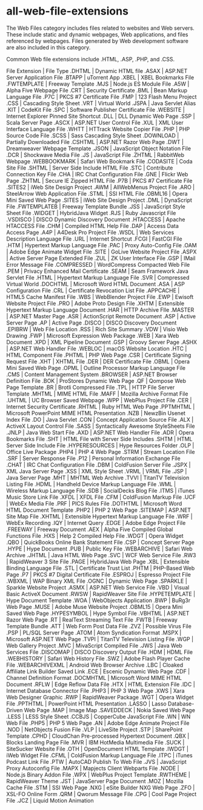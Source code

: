 # all-web-file-extensions

The Web Files category includes files related to websites and Web servers. These include static and dynamic webpages, Web applications, and files referenced by webpages. Files generated by Web development software are also included in this category.

Common Web file extensions include .HTML, .ASP, .PHP, and .CSS.

File Extension	|	File Type
.DHTML	|	Dynamic HTML file
.ASAX	|	ASP.NET Server Application File
.BTAPP	|	uTorrent App
.XBEL	|	XBEL Bookmarks File
.FWTEMPLATE	|	Freeway Template
.MJS	|	Node.js ES Module File
.A5W	|	Alpha Five Webpage File
.CRT	|	Security Certificate
.BML	|	Bean Markup Language File
.P7C	|	PKCS #7 Certificate File
.FMP	|	123 Flash Menu Project
.CSS	|	Cascading Style Sheet
.VRT	|	Virtual World
.JSPA	|	Java Servlet Alias
.KIT	|	CodeKit File
.SPC	|	Software Publisher Certificate File
.WEBSITE	|	Internet Explorer Pinned Site Shortcut
.DLL	|	DLL Dynamic Web Page
.SSP	|	Scala Server Page
.ASCX	|	ASP.NET User Control File
.XUL	|	XML User Interface Language File
.WHTT	|	HTTrack Website Copier File
.PHP	|	PHP Source Code File
.SCSS	|	Sass Cascading Style Sheet
.DOWNLOAD	|	Partially Downloaded File
.CSHTML	|	ASP.NET Razor Web Page
.DWT	|	Dreamweaver Webpage Template
.JSON	|	JavaScript Object Notation File
.DCR	|	Shockwave Media File
.JS	|	JavaScript File
.ZHTML	|	RabbitWeb Webpage
.WEBBOOKMARK	|	Safari Web Bookmark File
.CODASITE	|	Coda Site File
.SHTML	|	Server Side Include HTML File
.STC	|	Contribute Connection Key File
.CHA	|	IRC Chat Configuration File
.GNE	|	Flickr Web Page
.ZHTML	|	Secure IE Zipped HTML File
.P7B	|	PKCS #7 Certificate File
.SITES2	|	iWeb Site Design Project
.AWM	|	AllWebMenus Project File
.ARO	|	SteelArrow Web Application File
.STML	|	SSI HTML File
.OBML16	|	Opera Mini Saved Web Page
.SITES	|	iWeb Site Design Project
.DML	|	DynaScript File
.FWTEMPLATEB	|	Freeway Template Bundle
.JSS	|	JavaScript Style Sheet File
.WIDGET	|	HybridJava Widget
.RJS	|	Ruby Javascript File
.VSDISCO	|	DISCO Dynamic Discovery Document
.HTACCESS	|	Apache HTACCESS File
.CHM	|	Compiled HTML Help File
.DAP	|	Access Data Access Page
.A4P	|	A4Desk Pro Project File
.WSDL	|	Web Services Description Language File
.URL	|	Internet Shortcut
.FCGI	|	FastCGI File
.HTM	|	Hypertext Markup Language File
.PAC	|	Proxy Auto-Config File
.OAM	|	Adobe Edge Animate Widget File
.SITE	|	GoLive Website Project File
.ASPX	|	Active Server Page Extended File
.ZUL	|	ZK User Interface File
.GSP	|	IMail Error Message File
.COMPRESSED	|	WordCompress Compacted Web File
.PEM	|	Privacy Enhanced Mail Certificate
.SEAM	|	Seam Framework Java Servlet File
.HTML	|	Hypertext Markup Language File
.SVR	|	Compressed Virtual World
.DOCHTML	|	Microsoft Word HTML Document
.ASA	|	ASP Configuration File
.CRL	|	Certificate Revocation List File
.APPCACHE	|	HTML5 Cache Manifest File
.WBS	|	WebBlender Project File
.EWP	|	Ewisoft Website Project File
.PRO	|	Adobe Proto Design File
.XHTM	|	Extensible Hypertext Markup Language Document
.HAR	|	HTTP Archive FIle
.MASTER	|	ASP.NET Master Page
.ASR	|	ActionScript Remote Document
.ASP	|	Active Server Page
.AP	|	Active Page
.DISCO	|	DISCO Discovery Document
.EPIBRW	|	Web File Location
.RSS	|	Rich Site Summary
.VDW	|	Visio Web Drawing
.FWP	|	Microsoft Expression Web Package
.WEB	|	Xara Web Document
.XPD	|	XML Pipeline Document
.GSP	|	Groovy Server Page
.ASHX	|	ASP.NET Web Handler File
.WEBLOC	|	macOS Website Location
.HTC	|	HTML Component File
.PHTML	|	PHP Web Page
.CSR	|	Certificate Signing Request File
.XHT	|	XHTML File
.DER	|	DER Certificate File
.OBML	|	Opera Mini Saved Web Page
.OPML	|	Outline Processor Markup Language File
.CMS	|	Content Management System
.BROWSER	|	ASP.NET Browser Definition File
.BOK	|	ProStores Dynamic Web Page
.QF	|	Qompose Web Page Template
.BR	|	Brotli Compressed File
.TPL	|	HTTP File Server Template
.MHTML	|	MIME HTML File
.MAFF	|	Mozilla Archive Format File
.UHTML	|	UC Browser Saved Webpage
.WPP	|	WebPlus Project File
.CER	|	Internet Security Certificate
.RHTML	|	Ruby HTML Web Page
.PPTMHTML	|	Microsoft PowerPoint MIME HTML Presentation
.NZB	|	NewzBin Usenet Index File
.DO	|	Java Servlet
.CON	|	Concept Application Source File
.ALX	|	ActiveX Layout Control File
.SASS	|	Syntactically Awesome StyleSheets File
.JNLP	|	Java Web Start File
.AXD	|	ASP.NET Web Handler File
.ADR	|	Opera Bookmarks File
.SHT	|	HTML File with Server Side Includes
.SHTM	|	HTML Server Side Include File
.HYPERESOURCES	|	Hype Resources Folder
.OLP	|	Office Live Package
.PHP4	|	PHP 4 Web Page
.STRM	|	Stream Location File
.SRF	|	Server Response File
.P12	|	Personal Information Exchange File
.CHAT	|	IRC Chat Configuration File
.DBM	|	ColdFusion Server File
.JSPX	|	XML Java Server Page
.XSS	|	XML Style Sheet
.VRML	|	VRML File
.JSP	|	Java Server Page
.MHT	|	MHTML Web Archive
.TVVI	|	TitanTV Television Listing File
.HDML	|	Handheld Device Markup Language File
.WML	|	Wireless Markup Language File
.SDB	|	SocialDecks Blog File
.ITMS	|	iTunes Music Store Link File
.XFDL	|	XFDL File
.CFM	|	ColdFusion Markup File
.UCF	|	WebEx Media File
.PRF	|	PICS Rules File
.DOTHTML	|	Microsoft Word HTML Document Template
.PHP2	|	PHP 2 Web Page
.SITEMAP	|	ASP.NET Site Map File
.XHTML	|	Extensible Hypertext Markup Language File
.WRF	|	WebEx Recording
.IQY	|	Internet Query
.EDGE	|	Adobe Edge Project File
.FREEWAY	|	Freeway Document
.AEX	|	Alpha Five Compiled Global Functions File
.HXS	|	Help 2 Compiled Help File
.WDGT	|	Opera Widget
.QBO	|	QuickBooks Online Bank Statement File
.CSP	|	Concept Server Page
.HYPE	|	Hype Document
.PUB	|	Public Key File
.WEBARCHIVE	|	Safari Web Archive
.JHTML	|	Java HTML Web Page
.SVC	|	WCF Web Service File
.RW3	|	RapidWeaver 3 Site File
.PAGE	|	HybridJava Web Page
.XBL	|	Extensible Binding Language File
.STL	|	Certificate Trust List
.PHTM	|	PHP-Based Web Page
.P7	|	PKCS #7 Digital Certificate File
.ESPROJ	|	Espresso Project File
.WBXML	|	WAP Binary XML File
.OGNC	|	Dynamic Web Page
.SPARKLE	|	Sparkle Website Project
.ASMX	|	ASP.NET Web Service File
.VBD	|	Visual Basic ActiveX Document
.RWSW	|	RapidWeaver Site File
.HYPETEMPLATE	|	Hype Document Template
.WOA	|	WebObjects Application
.BWP	|	BuRg3r Web Page
.MUSE	|	Adobe Muse Website Project
.OBML15	|	Opera Mini Saved Web Page
.HYPESYMBOL	|	Hype Symbol File
.VBHTML	|	ASP.NET Razor Web Page
.RT	|	RealText Streaming Text File
.FWTB	|	Freeway Template Bundle
.ATT	|	Web Form Post Data File
.ZVZ	|	Possible Virus File
.PSP	|	PL/SQL Server Page
.ATOM	|	Atom Syndication Format
.MSPX	|	Microsoft ASP.NET Web Page
.TVPI	|	TitanTV Television Listing File
.WGP	|	Web Gallery Project
.MVC	|	MivaScript Compiled File
.JWS	|	Java Web Services File
.DISCOMAP	|	DISCO Discovery Output File
.HDM	|	HDML File
.WEBHISTORY	|	Safari Web History File
.SWZ	|	Adobe Flash Player Cache File
.WEBARCHIVEXML	|	Android Web Browser Archive
.LBC	|	Cloaked Affiliate Link Builder Saved Link
.ECE	|	Escenic Dynamic Web Page
.CDF	|	Channel Definition Format
.DOCMHTML	|	Microsoft Word MIME HTML Document
.RFLW	|	Edge Reflow Data File
.HTX	|	HTML Extension File
.IDC	|	Internet Database Connector File
.PHP3	|	PHP 3 Web Page
.XWS	|	Xara Web Designer Graphic
.RWP	|	RapidWeaver Package
.WGT	|	Opera Widget File
.PPTHTML	|	PowerPoint HTML Presentation
.LASSO	|	Lasso Database-Driven Web Page
.MAP	|	Image Map
.SAVEDDECK	|	Nokia Saved Web Page
.LESS	|	LESS Style Sheet
.CCBJS	|	CopperCube JavaScript File
.WN	|	WN Web File
.PHP5	|	PHP 5 Web Page
.AN	|	Adobe Edge Animate Project File
.NOD	|	NetObjects Fusion File
.VLP	|	LiveSite Project
.STP	|	SharePoint Template
.CPHD	|	CloudChan Pre-processed Hypertext Document
.QBX	|	Blocks Landing Page File
.MVR	|	IBM HotMedia Multimedia File
.SUCK	|	SiteSucker Website File
.OTH	|	OpenDocument HTML Template
.IWDGT	|	iWeb Widget File
.CFML	|	ColdFusion Markup Language File
.ITPC	|	iTunes Podcast Link File
.PTW	|	AutoCAD Publish To Web File
.JVS	|	JavaScript Proxy Autoconfig File
.MAPX	|	Mapjects Client Webparts File
.NODE	|	Node.js Binary Addon File
.WPX	|	WebPlus Project Template
.RWTHEME	|	RapidWeaver Theme
.JST	|	JavaServer Page Document
.MOZ	|	Mozilla Cache File
.STM	|	SSI Web Page
.NXG	|	eSite Builder NXG Web Page
.ZFO	|	XSL-FO Online Form
.QRM	|	Qworum Message File
.CPG	|	Cool Page Project File
.JCZ	|	Liquid Motion Animation
